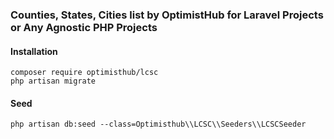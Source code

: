 ### Counties, States, Cities list by OptimistHub for Laravel Projects or Any Agnostic PHP Projects 

#### Installation
```
composer require optimisthub/lcsc
php artisan migrate
```

#### Seed
```
php artisan db:seed --class=Optimisthub\\LCSC\\Seeders\\LCSCSeeder

```